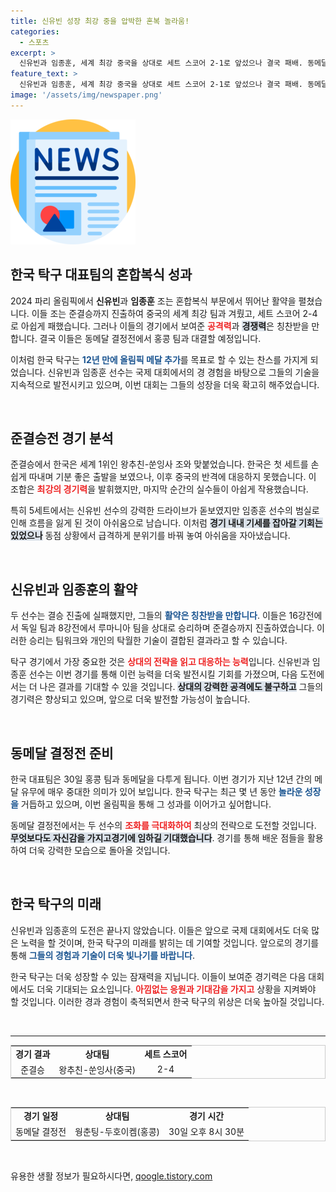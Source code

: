 ```yaml
---
title: 신유빈 성장 최강 중을 압박한 혼복 놀라움!
categories:
  - 스포츠
excerpt: >
  신유빈과 임종훈, 세계 최강 중국을 상대로 세트 스코어 2-1로 앞섰으나 결국 패배. 동메달 결정전에서 역사적인 승리를 노리며 12년 만의 메달 추가에 도전한다!
feature_text: >
  신유빈과 임종훈, 세계 최강 중국을 상대로 세트 스코어 2-1로 앞섰으나 결국 패배. 동메달 결정전에서 역사적인 승리를 노리며 12년 만의 메달 추가에 도전한다!
image: '/assets/img/newspaper.png'
---
```


<p><img src="/assets/img/newspaper.png" alt="kimp 속보" /></p>

<h2 data-ke-size="size26">한국 탁구 대표팀의 혼합복식 성과</h2>  

<p data-ke-size="size16">2024 파리 올림픽에서 <b>신유빈</b>과 <b>임종훈</b> 조는 혼합복식 부문에서 뛰어난 활약을 펼쳤습니다. 이들 조는 준결승까지 진출하여 중국의 세계 최강 팀과 겨뤘고, 세트 스코어 2-4로 아쉽게 패했습니다. 그러나 이들의 경기에서 보여준 <b><span style="color: #ee2323;">공격력</span></b>과 <b><span style="background-color: #21538527;">경쟁력</span></b>은 칭찬받을 만합니다. 결국 이들은 동메달 결정전에서 홍콩 팀과 대결할 예정입니다.</p>  

<p data-ke-size="size16">이처럼 한국 탁구는 <b><span style="color: #1a5490;">12년 만에 올림픽 메달 추가</span></b>를 목표로 할 수 있는 찬스를 가지게 되었습니다. 신유빈과 임종훈 선수는 국제 대회에서의 경 경험을 바탕으로 그들의 기술을 지속적으로 발전시키고 있으며, 이번 대회는 그들의 성장을 더욱 확고히 해주었습니다. </p>  

<p data-ke-size="size16">&nbsp;</p>  

<h2 data-ke-size="size26">준결승전 경기 분석</h2>  

<p data-ke-size="size16">준결승에서 한국은 세계 1위인 왕추친-쑨잉사 조와 맞붙었습니다. 한국은 첫 세트를 손쉽게 따내며 기분 좋은 출발을 보였으나, 이후 중국의 반격에 대응하지 못했습니다. 이 조합은 <b><span style="color: #ee2323;">최강의 경기력</span></b>을 발휘했지만, 마지막 순간의 실수들이 아쉽게 작용했습니다.</p>  

<p data-ke-size="size16">특히 5세트에서는 신유빈 선수의 강력한 드라이브가 돋보였지만 임종훈 선수의 범실로 인해 흐름을 잃게 된 것이 아쉬움으로 남습니다. 이처럼 <b><span style="background-color: #21538527;">경기 내내 기세를 잡아갈 기회는 있었으나</span></b> 동점 상황에서 급격하게 분위기를 바꿔 놓여 아쉬움을 자아냈습니다.</p>  

<p data-ke-size="size16">&nbsp;</p>  

<h2 data-ke-size="size26">신유빈과 임종훈의 활약</h2>  

<p data-ke-size="size16">두 선수는 결승 진출에 실패했지만, 그들의 <b><span style="color: #1a5490;">활약은 칭찬받을 만합니다</span></b>. 이들은 16강전에서 독일 팀과 8강전에서 루마니아 팀을 상대로 승리하며 준결승까지 진출하였습니다. 이러한 승리는 팀워크와 개인의 탁월한 기술이 결합된 결과라고 할 수 있습니다.</p>  

<p data-ke-size="size16">탁구 경기에서 가장 중요한 것은 <b><span style="color: #ee2323;">상대의 전략을 읽고 대응하는 능력</span></b>입니다. 신유빈과 임종훈 선수는 이번 경기를 통해 이런 능력을 더욱 발전시킬 기회를 가졌으며, 다음 도전에서는 더 나은 결과를 기대할 수 있을 것입니다. <b><span style="background-color: #21538527;">상대의 강력한 공격에도 불구하고</span></b> 그들의 경기력은 향상되고 있으며, 앞으로 더욱 발전할 가능성이 높습니다.</p>  

<p data-ke-size="size16">&nbsp;</p>  

<h2 data-ke-size="size26">동메달 결정전 준비</h2>  

<p data-ke-size="size16">한국 대표팀은 30일 홍콩 팀과 동메달을 다투게 됩니다. 이번 경기가 지난 12년 간의 메달 유무에 매우 중대한 의미가 있어 보입니다. 한국 탁구는 최근 몇 년 동안 <b><span style="color: #1a5490;">놀라운 성장을</span></b> 거듭하고 있으며, 이번 올림픽을 통해 그 성과를 이어가고 싶어합니다.</p>  

<p data-ke-size="size16">동메달 결정전에서는 두 선수의 <b><span style="color: #ee2323;">조화를 극대화하여</span></b> 최상의 전략으로 도전할 것입니다. <b><span style="background-color: #21538527;">무엇보다도 자신감을 가지고경기에 임하길 기대했습니다</span></b>. 경기를 통해 배운 점들을 활용하여 더욱 강력한 모습으로 돌아올 것입니다.</p>  

<p data-ke-size="size16">&nbsp;</p>  

<h2 data-ke-size="size26">한국 탁구의 미래</h2>  

<p data-ke-size="size16">신유빈과 임종훈의 도전은 끝나지 않았습니다. 이들은 앞으로 국제 대회에서도 더욱 많은 노력을 할 것이며, 한국 탁구의 미래를 밝히는 데 기여할 것입니다. 앞으로의 경기를 통해 <b><span style="color: #1a5490;">그들의 경험과 기술이 더욱 빛나기를 바랍니다</span></b>.</p>  

<p data-ke-size="size16">한국 탁구는 더욱 성장할 수 있는 잠재력을 지닙니다. 이들이 보여준 경기력은 다음 대회에서도 더욱 기대되는 요소입니다. <b><span style="color: #ee2323;">아낌없는 응원과 기대감을 가지고</span></b> 상황을 지켜봐야 할 것입니다. 이러한 경과 경험이 축적되면서 한국 탁구의 위상은 더욱 높아질 것입니다.</p>  

<p data-ke-size="size16">&nbsp;</p>  

<hr style="width: 100%; height: 1px;">  

<table style="width: 100%; border: 1px solid #ccc;">  
  <tr>  
    <td style="text-align: center; height: 17px;"><b>경기 결과</b></td>  
    <td style="text-align: center; height: 17px;"><b>상대팀</b></td>  
    <td style="text-align: center; height: 17px;"><b>세트 스코어</b></td>  
  </tr>  
  <tr>  
    <td style="text-align: center; height: 17px;">준결승</td>  
    <td style="text-align: center; height: 17px;">왕추친-쑨잉사(중국)</td>  
    <td style="text-align: center; height: 17px;">2-4</td>  
  </tr>  
</table>  

<p data-ke-size="size16">&nbsp;</p>  

<table style="width: 100%; border: 1px solid #ccc;">  
  <tr>  
    <td style="text-align: center; height: 17px;"><b>경기 일정</b></td>  
    <td style="text-align: center; height: 17px;"><b>상대팀</b></td>  
    <td style="text-align: center; height: 17px;"><b>경기 시간</b></td>  
  </tr>  
  <tr>  
    <td style="text-align: center; height: 17px;">동메달 결정전</td>  
    <td style="text-align: center; height: 17px;">웡춘팅-두호이켐(홍콩)</td>  
    <td style="text-align: center; height: 17px;">30일 오후 8시 30분</td>  
  </tr>  
</table>  

<p data-ke-size="size16">&nbsp;</p>  
유용한 생활 정보가 필요하시다면, <a href="https://qoogle.tistory.com" rel="dofollow">qoogle.tistory.com</a>



